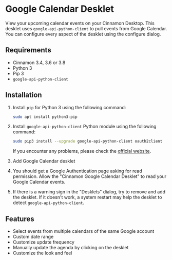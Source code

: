 # Google Calendar Desklet

View your upcoming calendar events on your Cinnamon Desktop. This desklet uses `google-api-python-client` to pull events from Google Calendar. You can configure every aspect of the desklet using the configure dialog.

## Requirements

- Cinnamon 3.4, 3.6 or 3.8
- Python 3
- Pip 3
- `google-api-python-client`

## Installation

1. Install `pip` for Python 3 using the following command:
    ```bash
    sudo apt install python3-pip
    ```

2. Install `google-api-python-client` Python module using the following command:
    ```bash
    sudo pip3 install --upgrade google-api-python-client oauth2client
    ```
    If you encounter any problems, please check the [official website](https://developers.google.com/api-client-library/python/start/installation).

3. Add Google Calendar desklet

4. You should get a Google Authentication page asking for read permission. Allow the "Cinnamon Google Calendar Desklet" to read your Google Calendar events.

5. If there is a warning sign in the "Desklets" dialog, try to remove and add the desklet. If it doesn't work, a system restart may help the desklet to detect `google-api-python-client`.


## Features

- Select events from multiple calendars of the same Google account
- Custom date range
- Customize update frequency
- Manually update the agenda by clicking on the desklet
- Customize the look and feel
